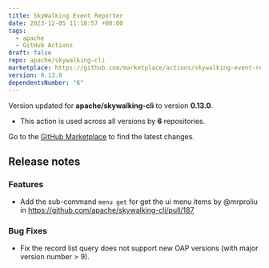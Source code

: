 ```yaml
---
title: SkyWalking Event Reporter
date: 2023-12-05 11:18:57 +00:00
tags:
  - apache
  - GitHub Actions
draft: false
repo: apache/skywalking-cli
marketplace: https://github.com/marketplace/actions/skywalking-event-reporter
version: 0.13.0
dependentsNumber: "6"
---
```



Version updated for **apache/skywalking-cli** to version **0.13.0**.
- This action is used across all versions by **6** repositories.

Go to the [GitHub Marketplace](https://github.com/marketplace/actions/skywalking-event-reporter) to find the latest changes.

## Release notes

### Features

* Add the sub-command `menu get` for get the ui menu items by @mrproliu in https://github.com/apache/skywalking-cli/pull/187

### Bug Fixes

* Fix the record list query does not support new OAP versions (with major version number > 9).

